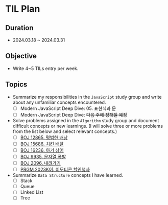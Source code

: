 # TIL Plan

## Duration
- 2024.03.18 ~ 2024.03.31

## Objective
- Write 4~5 TILs entry per week.

## Topics
- Summarize my responsibilities in the `JavaScript` study group and write about any unfamiliar concepts encountered.
  - [ ] Modern JavaScript Deep Dive: 05. 표현식과 문
  - [ ] Modern JavaScript Deep Dive: ~~다음 주에 정해질 예정~~
- Solve problems assigned in the `Algorithm` study group and document difficult concepts or new learnings. (I will solve three or more problems from the list below and select relevant concepts.)
  - [ ] [BOJ 12865. 평범한 배낭](https://www.acmicpc.net/problem/12865)
  - [ ] [BOJ 15686. 치킨 배달](https://www.acmicpc.net/problem/15686)
  - [ ] [BOJ 16236. 아기 상어](https://www.acmicpc.net/problem/16236)
  - [ ] [BOJ 9935. 문자열 폭발](https://www.acmicpc.net/problem/9935)
  - [ ] [BOJ 2096. 내려가기](https://www.acmicpc.net/problem/2096)
  - [ ] [PRGM 2023K이. 이모티콘 할인행사](https://school.programmers.co.kr/learn/courses/30/lessons/150368?language=java)
- Summarize `Data Structure` concepts I have learned.
  - [ ] Stack
  - [ ] Queue
  - [ ] Linked List
  - [ ] Tree
